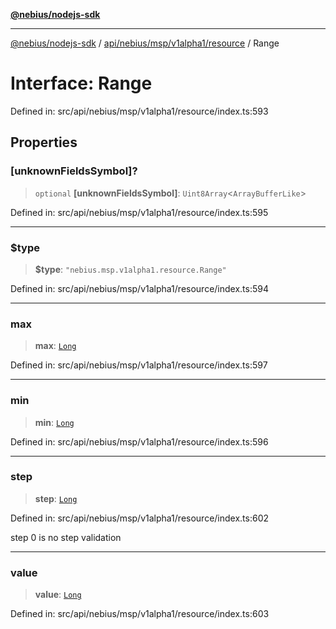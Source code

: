 [**@nebius/nodejs-sdk**](../../../../../../README.md)

***

[@nebius/nodejs-sdk](../../../../../../README.md) / [api/nebius/msp/v1alpha1/resource](../README.md) / Range

# Interface: Range

Defined in: src/api/nebius/msp/v1alpha1/resource/index.ts:593

## Properties

### \[unknownFieldsSymbol\]?

> `optional` **\[unknownFieldsSymbol\]**: `Uint8Array`\<`ArrayBufferLike`\>

Defined in: src/api/nebius/msp/v1alpha1/resource/index.ts:595

***

### $type

> **$type**: `"nebius.msp.v1alpha1.resource.Range"`

Defined in: src/api/nebius/msp/v1alpha1/resource/index.ts:594

***

### max

> **max**: [`Long`](../../../../../../runtime/protos/core/classes/Long.md)

Defined in: src/api/nebius/msp/v1alpha1/resource/index.ts:597

***

### min

> **min**: [`Long`](../../../../../../runtime/protos/core/classes/Long.md)

Defined in: src/api/nebius/msp/v1alpha1/resource/index.ts:596

***

### step

> **step**: [`Long`](../../../../../../runtime/protos/core/classes/Long.md)

Defined in: src/api/nebius/msp/v1alpha1/resource/index.ts:602

step 0 is no step validation

***

### value

> **value**: [`Long`](../../../../../../runtime/protos/core/classes/Long.md)

Defined in: src/api/nebius/msp/v1alpha1/resource/index.ts:603
